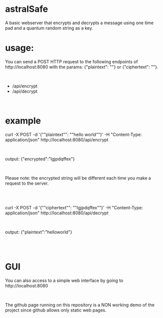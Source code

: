 # astralSafe
A  basic webserver that encrypts and decrypts a message using one time pad and a quantum random string as a key.


# usage:

You can send a POST HTTP request to the following endpoints of http://localhost:8080 with the params: {"plaintext": ""} or {"ciphertext": ""}.

<br />

<ul>
  <li> /api/encrypt </li>
  <li> /api/decrypt </li>
</ul>

<br />

# example

curl -X POST -d '{""plaintext"": ""hello world""}' -H "Content-Type: application/json" http://localhost:8080/api/encrypt

<br/>

output: {"encrypted":"lgjpdqffex"}

<br />

Please note: the encrypted string will be different each time you make a request to the server.

<br /><br />

curl -X POST -d '{""ciphertext"": ""lgjpdqffex""}' -H "Content-Type: application/json" http://localhost:8080/api/decrypt

<br />

output: {"plaintext":"helloworld"}

<br />
<br />

# GUI

You can also access to a simple web interface by going to http://localhost:8080

<br />

The github page running on this repository is a NON working demo of the project since github allows only static web pages.
